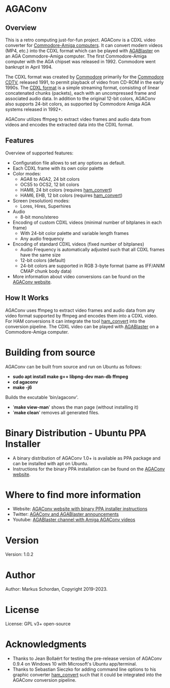 # AGAConv

## Overview
This is a retro computing just-for-fun project. AGAConv is a CDXL video converter for [Commodore-Amiga computers](https://en.wikipedia.org/wiki/Amiga). It can convert modern videos (MP4, etc.) into the CDXL format which can be played with [AGABlaster](https://cutt.ly/AGABlaster) on an AGA Commodore-Amiga computer. The first Commodore-Amiga computer with the AGA chipset was released in 1992. Commodore went bankrupt in April 1994.

The CDXL format was created by [Commodore](https://en.wikipedia.org/wiki/Commodore_International) primarily for the [Commodore CDTV](https://en.wikipedia.org/wiki/Commodore_CDTV), released 1991, to permit playback of video from CD-ROM in the early 1990s. The [CDXL format](https://wiki.multimedia.cx/index.php/CDXL) is a simple streaming format, consisting of linear concatenated chunks (packets), each with an uncompressed frame and associated audio data. In addition to the original 12-bit colors, AGAConv also supports 24-bit colors, as supported by Commodore Amiga AGA systems released in 1992+.

AGAConv utilizes ffmpeg to extract video frames and audio data from videos and encodes the extracted data into the CDXL format.

## Features
Overview of supported features:

  * Configuration file allows to set any options as default.
  * Each CDXL frame with its own color palette
  * Color modes:
     - AGA8 to AGA2, 24 bit colors
     - OCS5 to OCS2, 12 bit colors
     - HAM8, 24 bit colors (requires [ham_convert](http://mrsebe.bplaced.net/blog/wordpress/?page_id=374))
     - HAM6, EHB, 12 bit colors (requires [ham_convert](http://mrsebe.bplaced.net/blog/wordpress/?page_id=374))
  * Screen (resolution) modes:
     - Lores, Hires, Superhires
  * Audio
    -  8-bit mono/stereo
  * Encoding of custom CDXL videos (minimal number of bitplanes in each frame)
    - With 24-bit color palette and variable length frames
    - Any audio frequency
  * Encoding of standard CDXL videos (fixed number of bitplanes)
    - Audio Frequency is automatically adjusted such that all CDXL frames have the same size
    - 12-bit colors (default)
    - 24-bit colors are supported in RGB 3-byte format (same as IFF/ANIM CMAP chunk body data)
  * More information about video conversions can be found on the [AGAConv website](https://cutt.ly/AGAConv).

## How It Works

AGAConv uses ffmpeg to extract video frames and audio data from any video format supported by ffmpeg and encodes them into a CDXL video. For HAM conversions it can integrate the tool [ham_convert](http://mrsebe.bplaced.net/blog/wordpress/?page_id=374) into the conversion pipeline. 
The CDXL video can be played with [AGABlaster](https://cutt.ly/AGABlaster) on a Commodore-Amiga computer.

# Building from source

AGAConv can be built from source and run on Ubuntu as follows:

* **sudo apt install make g++ libpng-dev man-db ffmpeg**
* **cd agaconv**
* **make -j6**

Builds the excutable 'bin/agaconv'.

* '**make view-man**' shows the man page (without installing it)
* '**make clean**' removes all generated files.

# Binary Distribution - Ubuntu PPA Installer

* A binary distribution of AGAConv 1.0+ is available as PPA package and can be installed with apt on Ubuntu.
* Instructions for the binary PPA installation can be found on the [AGAConv website](https://cutt.ly/AGAConv).
 
# Where to find more information

* Website: [AGAConv website with binary PPA installer instructions](https://cutt.ly/AGAConv)
* Twitter: [AGAConv and AGABlaster announcements](https://twitter.com/AGABlaster)
* Youtube: [AGABlaster channel with Amiga AGAConv videos](https://www.youtube.com/@AGABlaster)

# Version

Version: 1.0.2

# Author

Author: Markus Schordan, Copyright 2019-2023.

# License

License: GPL v3+ open-source

# Acknowledgments
* Thanks to Jean Bollaërt for testing the pre-release version of AGAConv 0.9.4 on Windows 10 with Microsoft's Ubuntu app/terminal.
* Thanks to Sebastian Sieczko for adding command line options to his graphic converter [ham_convert](http://mrsebe.bplaced.net/blog/wordpress/?page_id=374) such that it could be integrated into the AGAConv conversion pipeline.
